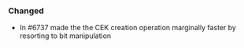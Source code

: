 ### Changed

- In #6737 made the the CEK creation operation marginally faster by resorting to bit manipulation
